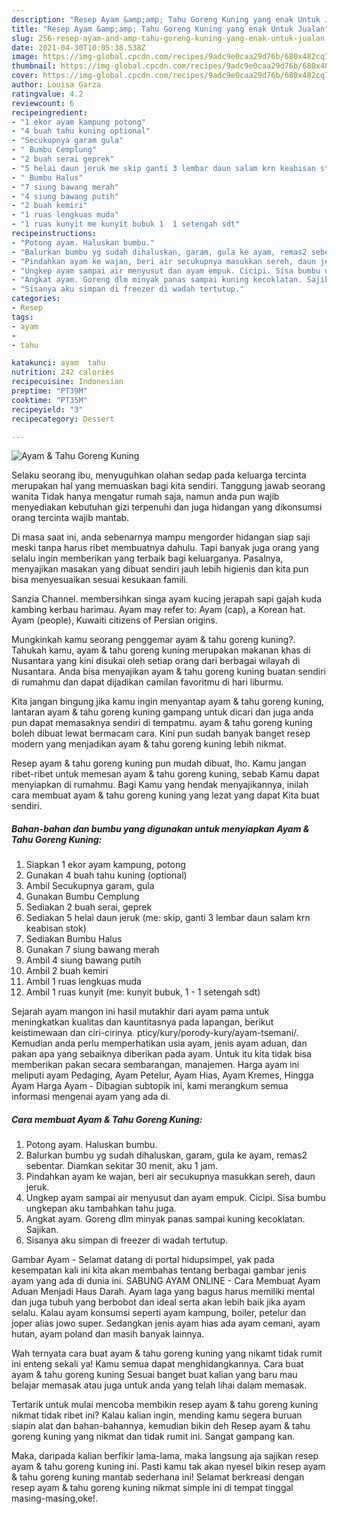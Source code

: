 ```yaml
---
description: "Resep Ayam &amp;amp; Tahu Goreng Kuning yang enak Untuk Jualan"
title: "Resep Ayam &amp;amp; Tahu Goreng Kuning yang enak Untuk Jualan"
slug: 256-resep-ayam-and-amp-tahu-goreng-kuning-yang-enak-untuk-jualan
date: 2021-04-30T10:05:38.538Z
image: https://img-global.cpcdn.com/recipes/9adc9e0caa29d76b/680x482cq70/ayam-tahu-goreng-kuning-foto-resep-utama.jpg
thumbnail: https://img-global.cpcdn.com/recipes/9adc9e0caa29d76b/680x482cq70/ayam-tahu-goreng-kuning-foto-resep-utama.jpg
cover: https://img-global.cpcdn.com/recipes/9adc9e0caa29d76b/680x482cq70/ayam-tahu-goreng-kuning-foto-resep-utama.jpg
author: Louisa Garza
ratingvalue: 4.2
reviewcount: 6
recipeingredient:
- "1 ekor ayam kampung potong"
- "4 buah tahu kuning optional"
- "Secukupnya garam gula"
- " Bumbu Cemplung"
- "2 buah serai geprek"
- "5 helai daun jeruk me skip ganti 3 lembar daun salam krn keabisan stok"
- " Bumbu Halus"
- "7 siung bawang merah"
- "4 siung bawang putih"
- "2 buah kemiri"
- "1 ruas lengkuas muda"
- "1 ruas kunyit me kunyit bubuk 1  1 setengah sdt"
recipeinstructions:
- "Potong ayam. Haluskan bumbu."
- "Balurkan bumbu yg sudah dihaluskan, garam, gula ke ayam, remas2 sebentar. Diamkan sekitar 30 menit, aku 1 jam."
- "Pindahkan ayam ke wajan, beri air secukupnya masukkan sereh, daun jeruk."
- "Ungkep ayam sampai air menyusut dan ayam empuk. Cicipi. Sisa bumbu ungkepan aku tambahkan tahu juga."
- "Angkat ayam. Goreng dlm minyak panas sampai kuning kecoklatan. Sajikan."
- "Sisanya aku simpan di freezer di wadah tertutup."
categories:
- Resep
tags:
- ayam
- 
- tahu

katakunci: ayam  tahu 
nutrition: 242 calories
recipecuisine: Indonesian
preptime: "PT39M"
cooktime: "PT35M"
recipeyield: "3"
recipecategory: Dessert

---
```



![Ayam &amp; Tahu Goreng Kuning](https://img-global.cpcdn.com/recipes/9adc9e0caa29d76b/680x482cq70/ayam-tahu-goreng-kuning-foto-resep-utama.jpg)

Selaku seorang ibu, menyuguhkan olahan sedap pada keluarga tercinta merupakan hal yang memuaskan bagi kita sendiri. Tanggung jawab seorang  wanita Tidak hanya mengatur rumah saja, namun anda pun wajib menyediakan kebutuhan gizi terpenuhi dan juga hidangan yang dikonsumsi orang tercinta wajib mantab.

Di masa  saat ini, anda sebenarnya mampu mengorder hidangan siap saji meski tanpa harus ribet membuatnya dahulu. Tapi banyak juga orang yang selalu ingin memberikan yang terbaik bagi keluarganya. Pasalnya, menyajikan masakan yang dibuat sendiri jauh lebih higienis dan kita pun bisa menyesuaikan sesuai kesukaan famili. 

Sanzia Channel. membersihkan singa ayam kucing jerapah sapi gajah kuda kambing kerbau harimau. Ayam may refer to: Ayam (cap), a Korean hat. Ayam (people), Kuwaiti citizens of Persian origins.

Mungkinkah kamu seorang penggemar ayam &amp; tahu goreng kuning?. Tahukah kamu, ayam &amp; tahu goreng kuning merupakan makanan khas di Nusantara yang kini disukai oleh setiap orang dari berbagai wilayah di Nusantara. Anda bisa menyajikan ayam &amp; tahu goreng kuning buatan sendiri di rumahmu dan dapat dijadikan camilan favoritmu di hari liburmu.

Kita jangan bingung jika kamu ingin menyantap ayam &amp; tahu goreng kuning, lantaran ayam &amp; tahu goreng kuning gampang untuk dicari dan juga anda pun dapat memasaknya sendiri di tempatmu. ayam &amp; tahu goreng kuning boleh dibuat lewat bermacam cara. Kini pun sudah banyak banget resep modern yang menjadikan ayam &amp; tahu goreng kuning lebih nikmat.

Resep ayam &amp; tahu goreng kuning pun mudah dibuat, lho. Kamu jangan ribet-ribet untuk memesan ayam &amp; tahu goreng kuning, sebab Kamu dapat menyiapkan di rumahmu. Bagi Kamu yang hendak menyajikannya, inilah cara membuat ayam &amp; tahu goreng kuning yang lezat yang dapat Kita buat sendiri.

<!--inarticleads1-->

##### Bahan-bahan dan bumbu yang digunakan untuk menyiapkan Ayam &amp; Tahu Goreng Kuning:

1. Siapkan 1 ekor ayam kampung, potong
1. Gunakan 4 buah tahu kuning (optional)
1. Ambil Secukupnya garam, gula
1. Gunakan  Bumbu Cemplung
1. Sediakan 2 buah serai, geprek
1. Sediakan 5 helai daun jeruk (me: skip, ganti 3 lembar daun salam krn keabisan stok)
1. Sediakan  Bumbu Halus
1. Gunakan 7 siung bawang merah
1. Ambil 4 siung bawang putih
1. Ambil 2 buah kemiri
1. Ambil 1 ruas lengkuas muda
1. Ambil 1 ruas kunyit (me: kunyit bubuk, 1 - 1 setengah sdt)


Sejarah ayam mangon ini hasil mutakhir dari ayam pama untuk meningkatkan kualitas dan kauntitasnya pada lapangan, berikut keistimewaan dan ciri-cirinya. pticy/kury/porody-kury/ayam-tsemani/. Kemudian anda perlu memperhatikan usia ayam, jenis ayam aduan, dan pakan apa yang sebaiknya diberikan pada ayam. Untuk itu kita tidak bisa memberikan pakan secara sembarangan, manajemen. Harga ayam ini meliputi ayam Pedaging, Ayam Petelur, Ayam Hias, Ayam Kremes, Hingga Ayam Harga Ayam - Dibagian subtopik ini, kami merangkum semua informasi mengenai ayam yang ada di. 

<!--inarticleads2-->

##### Cara membuat Ayam &amp; Tahu Goreng Kuning:

1. Potong ayam. Haluskan bumbu.
1. Balurkan bumbu yg sudah dihaluskan, garam, gula ke ayam, remas2 sebentar. Diamkan sekitar 30 menit, aku 1 jam.
1. Pindahkan ayam ke wajan, beri air secukupnya masukkan sereh, daun jeruk.
1. Ungkep ayam sampai air menyusut dan ayam empuk. Cicipi. Sisa bumbu ungkepan aku tambahkan tahu juga.
1. Angkat ayam. Goreng dlm minyak panas sampai kuning kecoklatan. Sajikan.
1. Sisanya aku simpan di freezer di wadah tertutup.


Gambar Ayam - Selamat datang di portal hidupsimpel, yak pada kesempatan kali ini kita akan membahas tentang berbagai gambar jenis ayam yang ada di dunia ini. SABUNG AYAM ONLINE - Cara Membuat Ayam Aduan Menjadi Haus Darah. Ayam laga yang bagus harus memiliki mental dan juga tubuh yang berbobot dan ideal serta akan lebih baik jika ayam selalu. Kalau ayam konsumsi seperti ayam kampung, boiler, petelur dan joper alias jowo super. Sedangkan jenis ayam hias ada ayam cemani, ayam hutan, ayam poland dan masih banyak lainnya. 

Wah ternyata cara buat ayam &amp; tahu goreng kuning yang nikamt tidak rumit ini enteng sekali ya! Kamu semua dapat menghidangkannya. Cara buat ayam &amp; tahu goreng kuning Sesuai banget buat kalian yang baru mau belajar memasak atau juga untuk anda yang telah lihai dalam memasak.

Tertarik untuk mulai mencoba membikin resep ayam &amp; tahu goreng kuning nikmat tidak ribet ini? Kalau kalian ingin, mending kamu segera buruan siapin alat dan bahan-bahannya, kemudian bikin deh Resep ayam &amp; tahu goreng kuning yang nikmat dan tidak rumit ini. Sangat gampang kan. 

Maka, daripada kalian berfikir lama-lama, maka langsung aja sajikan resep ayam &amp; tahu goreng kuning ini. Pasti kamu tak akan nyesel bikin resep ayam &amp; tahu goreng kuning mantab sederhana ini! Selamat berkreasi dengan resep ayam &amp; tahu goreng kuning nikmat simple ini di tempat tinggal masing-masing,oke!.

